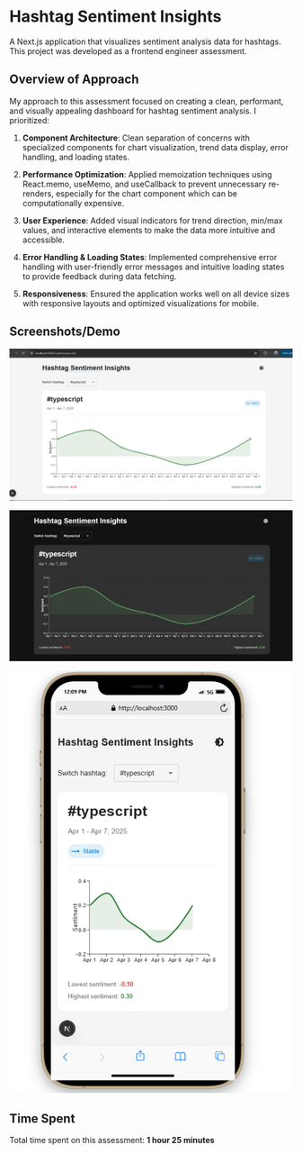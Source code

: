 # Hashtag Sentiment Insights

A Next.js application that visualizes sentiment analysis data for hashtags. This project was developed as a frontend engineer assessment.

## Overview of Approach

My approach to this assessment focused on creating a clean, performant, and visually appealing dashboard for hashtag sentiment analysis. I prioritized:

1. **Component Architecture**: Clean separation of concerns with specialized components for chart visualization, trend data display, error handling, and loading states.

2. **Performance Optimization**: Applied memoization techniques using React.memo, useMemo, and useCallback to prevent unnecessary re-renders, especially for the chart component which can be computationally expensive.

3. **User Experience**: Added visual indicators for trend direction, min/max values, and interactive elements to make the data more intuitive and accessible.

4. **Error Handling & Loading States**: Implemented comprehensive error handling with user-friendly error messages and intuitive loading states to provide feedback during data fetching.

5. **Responsiveness**: Ensured the application works well on all device sizes with responsive layouts and optimized visualizations for mobile.

## Screenshots/Demo

![Screenshot of Main Dashboard](screenshots/desktop.PNG)

![Screenshot of Dark Mode](screenshots/dark-mode.PNG)

![Screenshot of Mobile View](screenshots/mobile-view.PNG)

## Time Spent

Total time spent on this assessment: **1 hour 25 minutes**



